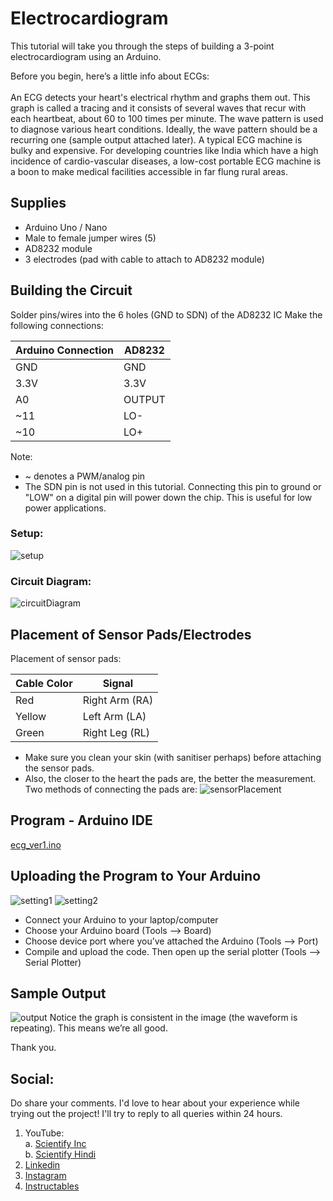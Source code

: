 # Electrocardiogram

This tutorial will take you through the steps of building a 3-point electrocardiogram using an Arduino.

Before you begin, here’s a little info about ECGs:  <br /><br />
An ECG detects your heart's electrical rhythm and graphs them out. This graph is called a tracing and it consists of several waves that recur with each heartbeat, about 60 to 100 times per minute. The wave pattern is used to diagnose various heart conditions. Ideally, the wave pattern should be a recurring one (sample output attached later). A typical ECG machine is bulky and expensive. For developing countries like India which have a high incidence of cardio-vascular diseases, a low-cost portable ECG machine is a boon to make medical facilities accessible in far flung rural areas.


## Supplies
- Arduino Uno / Nano
- Male to female jumper wires (5)
- AD8232 module
- 3 electrodes (pad with cable to attach to AD8232 module)


## Building the Circuit
Solder pins/wires into the 6 holes (GND to SDN) of the AD8232 IC
Make the following connections:

Arduino Connection | AD8232
-------------------|-------
GND | GND
3.3V | 3.3V
A0 | OUTPUT
~11 | LO-
~10 | LO+

Note:
- ~ denotes a PWM/analog pin <br />
- The SDN pin is not used in this tutorial. Connecting this pin to ground or "LOW" on a digital pin will power down the chip. This is useful for low power applications.
### Setup:
![setup](https://user-images.githubusercontent.com/44669235/119943555-cf6b5800-bfb0-11eb-86e4-523f9a46c27a.png)
### Circuit Diagram:
![circuitDiagram](https://user-images.githubusercontent.com/44669235/119943508-c24e6900-bfb0-11eb-9676-12d6bc219744.jpg)


## Placement of Sensor Pads/Electrodes
Placement of sensor pads:

Cable Color | Signal
------------|-------
Red | Right Arm (RA)
Yellow | Left Arm (LA)
Green | Right Leg (RL)

- Make sure you clean your skin (with sanitiser perhaps) before attaching the sensor pads.
- Also, the closer to the heart the pads are, the better the measurement. Two methods of connecting the pads are:
![sensorPlacement](https://user-images.githubusercontent.com/44669235/119943465-b5317a00-bfb0-11eb-9130-90e48e3dd33c.png)


## Program - Arduino IDE

[ecg_ver1.ino](ecg_ver1.io)


## Uploading the Program to Your Arduino
![setting1](https://user-images.githubusercontent.com/44669235/119944098-7c45d500-bfb1-11eb-8279-7638c3d470ec.png)
![setting2](https://user-images.githubusercontent.com/44669235/119944111-8071f280-bfb1-11eb-9d8e-3b2672f85375.png)
- Connect your Arduino to your laptop/computer
- Choose your Arduino board (Tools —> Board)
- Choose device port where you’ve attached the Arduino (Tools —> Port)
- Compile and upload the code. Then open up the serial plotter (Tools —> Serial Plotter)


## Sample Output
![output](https://user-images.githubusercontent.com/44669235/119944153-8bc51e00-bfb1-11eb-9d5c-9665659b1e05.png)
Notice the graph is consistent in the image (the waveform is repeating). This means we’re all good.

Thank you.


## Social: <br />
Do share your comments. I'd love to hear about your experience while trying out the project! I'll try to reply to all queries within 24 hours.
1. YouTube: <br />
    a. [Scientify Inc](https://www.youtube.com/c/scientifyinc) <br />
    b. [Scientify Hindi](https://www.youtube.com/c/scientifyhindi) <br />
2. [Linkedin](https://www.linkedin.com/in/arhangoyal/) <br />
3. [Instagram](https://www.instagram.com/scientifyinc_/) <br />
4. [Instructables](https://www.instructables.com/member/Scientify%20Inc/instructables/) <br />
